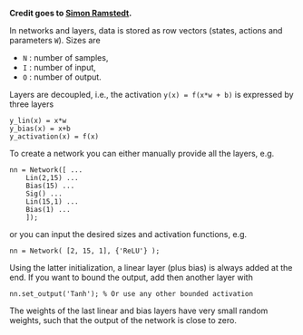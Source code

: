 **Credit goes to [Simon Ramstedt](https://github.com/rmst).**

In networks and layers, data is stored as row vectors (states, actions and parameters `W`). 
Sizes are
- `N` : number of samples,
- `I` : number of input,
- `O` : number of output.

Layers are decoupled, i.e., the activation `y(x) = f(x*w + b)` is expressed by three layers 
```
y_lin(x) = x*w  
y_bias(x) = x+b  
y_activation(x) = f(x)  
```

To create a network you can either manually provide all the layers, e.g.
```
nn = Network([ ...
    Lin(2,15) ...
    Bias(15) ...
    Sig() ...
    Lin(15,1) ...
    Bias(1) ...
    ]);
```
or you can input the desired sizes and activation functions, e.g.
```
nn = Network( [2, 15, 1], {'ReLU'} );
```
Using the latter initialization, a linear layer (plus bias) is always added at the end.
If you want to bound the output, add then another layer with
```
nn.set_output('Tanh'); % Or use any other bounded activation 
```
The weights of the last linear and bias layers have very small random weights, such that the output of the network is close to zero.
